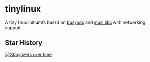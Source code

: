 # tinylinux
A tiny linux initramfs based on [busybox](https://busybox.net/) and [musl libc](https://musl.libc.org/) with networking support.

## Star History
[![Stargazers over time](https://starchart.cc/chun-awa/tinylinux.svg?variant=adaptive)](https://starchart.cc/chun-awa/tinylinux)
